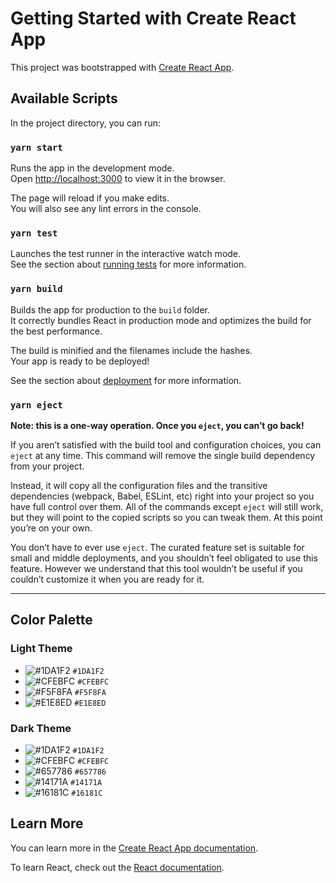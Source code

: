 # Getting Started with Create React App

This project was bootstrapped with [Create React App](https://github.com/facebook/create-react-app).

## Available Scripts

In the project directory, you can run:

### `yarn start`

Runs the app in the development mode.\
Open [http://localhost:3000](http://localhost:3000) to view it in the browser.

The page will reload if you make edits.\
You will also see any lint errors in the console.

### `yarn test`

Launches the test runner in the interactive watch mode.\
See the section about [running tests](https://facebook.github.io/create-react-app/docs/running-tests) for more information.

### `yarn build`

Builds the app for production to the `build` folder.\
It correctly bundles React in production mode and optimizes the build for the best performance.

The build is minified and the filenames include the hashes.\
Your app is ready to be deployed!

See the section about [deployment](https://facebook.github.io/create-react-app/docs/deployment) for more information.

### `yarn eject`

**Note: this is a one-way operation. Once you `eject`, you can’t go back!**

If you aren’t satisfied with the build tool and configuration choices, you can `eject` at any time. This command will remove the single build dependency from your project.

Instead, it will copy all the configuration files and the transitive dependencies (webpack, Babel, ESLint, etc) right into your project so you have full control over them. All of the commands except `eject` will still work, but they will point to the copied scripts so you can tweak them. At this point you’re on your own.

You don’t have to ever use `eject`. The curated feature set is suitable for small and middle deployments, and you shouldn’t feel obligated to use this feature. However we understand that this tool wouldn’t be useful if you couldn’t customize it when you are ready for it.

---

## Color Palette

### Light Theme

- ![#1DA1F2](https://via.placeholder.com/15/1DA1F2/000000?text=+) `#1DA1F2`
- ![#CFEBFC](https://via.placeholder.com/15/CFEBFC/000000?text=+) `#CFEBFC`
- ![#F5F8FA](https://via.placeholder.com/15/F5F8FA/000000?text=+) `#F5F8FA`
- ![#E1E8ED](https://via.placeholder.com/15/E1E8ED/000000?text=+) `#E1E8ED`

### Dark Theme

- ![#1DA1F2](https://via.placeholder.com/15/1DA1F2/000000?text=+) `#1DA1F2`
- ![#CFEBFC](https://via.placeholder.com/15/CFEBFC/000000?text=+) `#CFEBFC`
- ![#657786](https://via.placeholder.com/15/657786/000000?text=+) `#657786`
- ![#14171A](https://via.placeholder.com/15/14171A/000000?text=+) `#14171A`
- ![#16181C](https://via.placeholder.com/15/16181C/000000?text=+) `#16181C`

## Learn More

You can learn more in the [Create React App documentation](https://facebook.github.io/create-react-app/docs/getting-started).

To learn React, check out the [React documentation](https://reactjs.org/).
